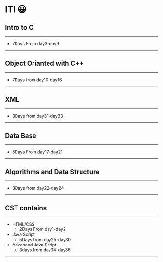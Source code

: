 # ITI :grinning:
## **Intro to C**
 ___
   * 7Days From day3-day9
 ___
## **Object Orianted with C++**
 ___
   * 7Days from day10-day16
 ____
## **XML** 
 ___
   * 3Days from day31-day33
 ____
## **Data Base** 
 ___
   * 5Days From day17-day21
 ____
## **Algorithms and Data Structure** 
 ___
   * 3Days from day22-day24
____
## **CST contains**
____
* HTML/CSS
    *  2Days From day1-day2
* Java Script 
    *  5Days from day25-day30
* Advanced Java Script
    *  3days from day34-day36
____

 
             
